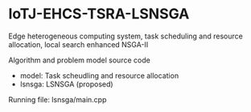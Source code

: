 # IoTJ-EHCS-TSRA-LSNSGA
Edge heterogeneous computing system, task scheduling and resource allocation, local search enhanced NSGA-II

Algorithm and problem model source code
- model: Task scheudling and resource allocation
- lsnsga: LSNSGA (proposed)

Running file: lsnsga/main.cpp
